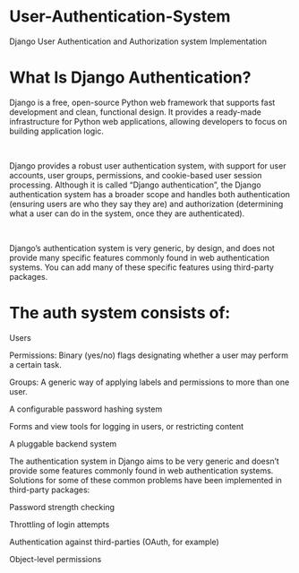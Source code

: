 # User-Authentication-System
Django User Authentication and Authorization system Implementation 

# What Is Django Authentication?
<p> Django is a free, open-source Python web framework that supports fast development and clean, functional design. It provides a ready-made infrastructure for Python web applications, allowing developers to focus on building application logic. </p>
<br>
<p> Django provides a robust user authentication system, with support for user accounts, user groups, permissions, and cookie-based user session processing.
Although it is called “Django authentication”, the Django authentication system has a broader scope and handles both authentication (ensuring users are who they say they are) and authorization (determining what a user can do in the system, once they are authenticated). </p>
<br>
<p> Django’s authentication system is very generic, by design, and does not provide many specific features commonly found in web authentication systems. You can add many of these specific features using third-party packages.</p>

# The auth system consists of:
<P> Users </P>
<P>Permissions: Binary (yes/no) flags designating whether a user may perform a certain task.</P>
<P>Groups: A generic way of applying labels and permissions to more than one user.</P>
<P>A configurable password hashing system </P>
<P>Forms and view tools for logging in users, or restricting content </P>
<P>A pluggable backend system </P>
<P>The authentication system in Django aims to be very generic and doesn’t provide some features commonly found in web authentication systems. Solutions for some of these common problems have been implemented in third-party packages: </P>

<P>Password strength checking </P>
<P>Throttling of login attempts </P>
<P>Authentication against third-parties (OAuth, for example) </P>
<P>Object-level permissions </P>
